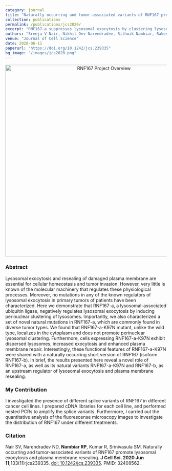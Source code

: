 ```yaml
---
category: journal
title: "Naturally occurring and tumor-associated variants of RNF167 promote lysosomal exocytosis and plasma membrane resealing"
collection: publications
permalink: /publications/jcs2020/
excerpt: "RNF167-a suppresses lysosomal exocytosis by clustering lysosomes, while tumor-associated variants (K97N and RNF167-b) promote lysosome dispersion and plasma membrane repair."
authors: "Sreeja V Nair, Nikhil Dev Narendradev, Rithwik Nambiar, Rakesh Kumar, Srinivasa M Srinivasula"
venue: "Journal of Cell Science"
date: 2020-06-11
paperurl: "https://doi.org/10.1242/jcs.239335"
bg_image: "/images/jcs2020.png"
---
```



<p align="center">
  <img src="/rithwiknambiar.github.io/images/jcs2020.png" alt="RNF167 Project Overview" width="600"/>
</p>

### Abstract

Lysosomal exocytosis and resealing of damaged plasma membrane are essential for cellular homeostasis and tumor invasion. However, very little is known of the molecular machinery that regulates these physiological processes. Moreover, no mutations in any of the known regulators of lysosomal exocytosis in primary tumors of patients have been characterized. Here we demonstrate that RNF167-a, a lysosomal-associated ubiquitin ligase, negatively regulates lysosomal exocytosis by inducing perinuclear clustering of lysosomes. Importantly, we also characterized a set of novel natural mutations in RNF167-a, which are commonly found in diverse tumor types. We found that RNF167-a-K97N mutant, unlike the wild type, localizes in the cytoplasm and does not promote perinuclear lysosomal clustering. Furthermore, cells expressing RNF167-a-K97N exhibit dispersed lysosomes, increased exocytosis and enhanced plasma membrane repair. Interestingly, these functional features of RNF167-a-K97N were shared with a naturally occurring short version of RNF167 (isoform RNF167-b). In brief, the results presented here reveal a novel role of RNF167-a, as well as its natural variants RNF167-a-K97N and RNF167-b, as an upstream regulator of lysosomal exocytosis and plasma membrane resealing.

### My Contribution

I investigated the presence of different splice variants of RNF167 in different cancer cell lines. I prepared cDNA libraries for each cell line, and performed nested PCRs to amplify the splice variants. Furthermore, I carried out the quantitative analysis of the fluorescense microscopy images to investigate the distribution of RNF167 under different treatments. 

### Citation

Nair SV, Narendradev ND, **Nambiar RP**, Kumar R, Srinivasula SM. Naturally occurring and tumor-associated variants of RNF167 promote lysosomal exocytosis and plasma membrane resealing. **J Cell Sci. 2020 Jun 11**;133(11):jcs239335. [doi: 10.1242/jcs.239335](https://journals.biologists.com/jcs/article/133/11/jcs239335/224783/Naturally-occurring-and-tumor-associated-variants). PMID: 32409562.
